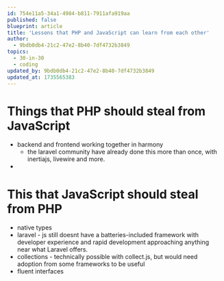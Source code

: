 ```yaml
---
id: 754e11a5-34a1-4984-b811-7911afa919aa
published: false
blueprint: article
title: 'Lessons that PHP and JavaScript can learn from each other'
author:
  - 9bdb0db4-21c2-47e2-8b40-7df4732b3849
topics:
  - 30-in-30
  - coding
updated_by: 9bdb0db4-21c2-47e2-8b40-7df4732b3849
updated_at: 1735565383
---
```

# Things that PHP should steal from JavaScript
- backend and frontend working together in harmony
	- the laravel community have already done this more than once, with inertiajs, livewire and more.
- 

# This that JavaScript should steal from PHP
- native types
- laravel - js still doesnt have a batteries-included framework with developer experience and rapid development approaching anything near what Laravel offers.
- collections - technically possible with collect.js, but would need adoption from some frameworks to be useful
- fluent interfaces